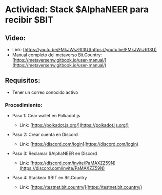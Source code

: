 # Actividad: Stack $AlphaNEER para recibir $BIT

## Video:

* Link: [https://youtu.be/FMkJWszRf3U](https://youtu.be/FMkJWszRf3U)
* Manual completo del metaverso Bit.Country: [https://metaversenw.gitbook.io/user-manual/](https://metaversenw.gitbook.io/user-manual/)

## Requisitos:

* Tener un correo conocido activo

### Procedimiento:

* Paso 1: Cear wallet en Polkadot.js
  * Link: [https://polkadot.js.org/](https://polkadot.js.org/)

* Paso 2: Crear cuenta en Discord
  * Link: [https://discord.com/login](https://discord.com/login)

* Paso 3: Reclamar $AlphaNEER en Discord
  * Link: [https://discord.com/invite/PaMAXZZ59N](https://discord.com/invite/PaMAXZZ59N)

* Paso 4: Stackear $BIT en Bit.Country
  * Link: [https://testnet.bit.country/](https://testnet.bit.country/)
